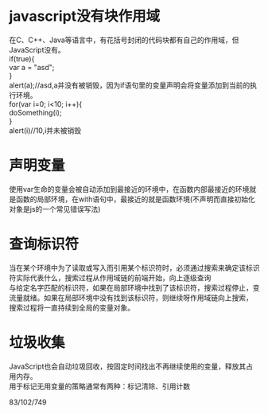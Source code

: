 # javascript没有块作用域

在C、C++、Java等语言中，有花括号封闭的代码块都有自己的作用域，但JavaScript没有。  
if(true){  
var a = "asd";  
}  
alert(a);//asd,a并没有被销毁，因为if语句里的变量声明会将变量添加到当前的执行环境。  
for(var i=0; i<10; i++){  
doSomething(i);  
}  
alert(i)//10,i并未被销毁  

# 声明变量  

使用var生命的变量会被自动添加到最接近的环境中，在函数内部最接近的环境就是函数的局部环境，在with语句中，最接近的就是函数环境(不声明而直接初始化对象是js的一个常见错误写法)  

# 查询标识符

当在某个环境中为了读取或写入而引用某个标识符时，必须通过搜索来确定该标识符实际代表什么，搜索过程从作用域链的前端开始，向上逐级查询  
与给定名字匹配的标识符，如果在局部环境中找到了该标识符，搜索过程停止，变流量就绪。如果在局部环境中没有找到该标识符，则继续呀作用域链向上搜索，  
搜索过程将一直持续到全局的变量对象。

# 垃圾收集  

JavaScript也会自动垃圾回收，按固定时间找出不再继续使用的变量，释放其占用内存。  
用于标记无用变量的策略通常有两种：标记清除、引用计数

83/102/749





















